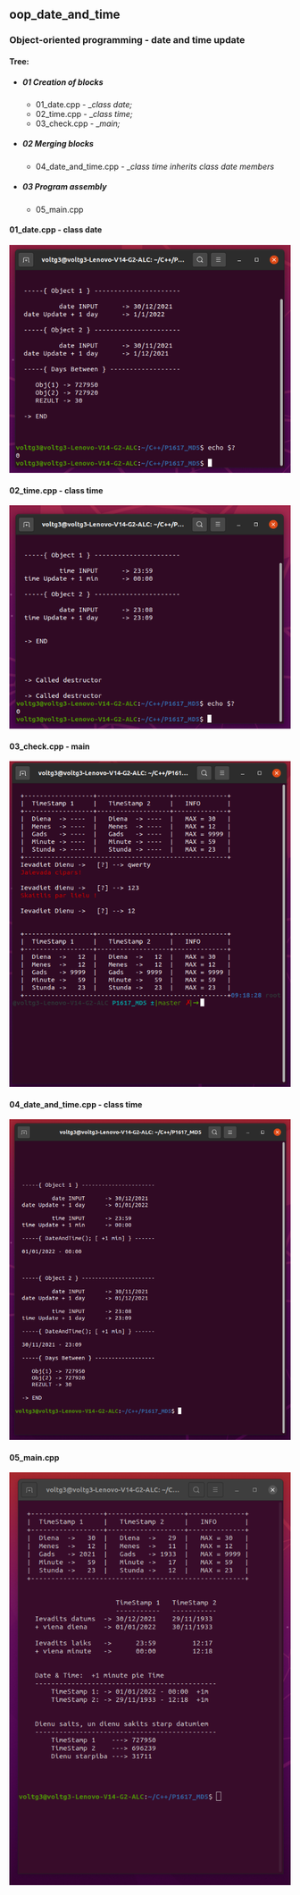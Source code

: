 ## oop_date_and_time 	
### Object-oriented programming - date and time update

#### Tree:

 - ##### 01 Creation of blocks

    - 01_date.cpp   - __class date;_
   - 02_time.cpp   - __class time;_
   - 03_check.cpp - __main;_

- ##### 02 Merging blocks

  - 04_date_and_time.cpp - __class time inherits class date members_

- ##### 03 Program assembly

  - 05_main.cpp 

#### 01_date.cpp - class date
<img src="https://github.com/VoltG3/Cpp/blob/master/oop_date_and_time/img/01_date.png" alt="img"> 

#### 02_time.cpp - class time
<img src="https://github.com/VoltG3/Cpp/blob/master/oop_date_and_time/img/02_time.png" alt="img"> 

#### 03_check.cpp - main
<img src="https://github.com/VoltG3/Cpp/blob/master/oop_date_and_time/img/03_check.png" alt="img">

#### 04_date_and_time.cpp - class time 
<img src="https://github.com/VoltG3/Cpp/blob/master/oop_date_and_time/img/04_date_and_time.png" alt="img"> 

#### 05_main.cpp
<img src="https://github.com/VoltG3/Cpp/blob/master/oop_date_and_time/img/05_main_03.png" alt="img"> 
